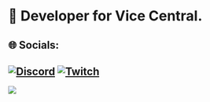 # 🔭 Developer for Vice Central.<br>


## 🌐 Socials:
[![Discord](https://img.shields.io/badge/Discord-%237289DA.svg?logo=discord&logoColor=white)](https://discord.gg/vicecentral) [![Twitch](https://img.shields.io/badge/Twitch-%239146FF.svg?logo=Twitch&logoColor=white)](https://twitch.tv/shaagss) 
---
[![](https://visitcount.itsvg.in/api?id=shaagss&icon=2&color=12)](https://visitcount.itsvg.in)
